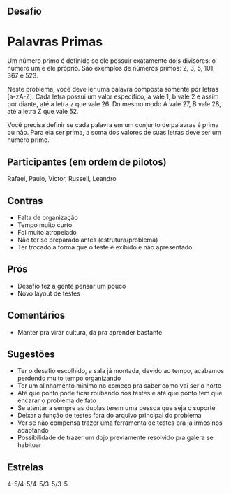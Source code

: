 ## Desafio

# Palavras Primas

Um número primo é definido se ele possuir exatamente dois divisores: o número um e ele próprio. São exemplos de números primos: 2, 3, 5, 101, 367 e 523.

Neste problema, você deve ler uma palavra composta somente por letras [a-zA-Z]. Cada letra possui um valor específico, a vale 1, b vale 2 e assim por diante, até a letra z que vale 26. Do mesmo modo A vale 27, B vale 28, até a letra Z que vale 52.

Você precisa definir se cada palavra em um conjunto de palavras é prima ou não. Para ela ser prima, a soma dos valores de suas letras deve ser um número primo.

## Participantes (em ordem de pilotos)
Rafael, Paulo, Victor, Russell, Leandro

## Contras
- Falta de organização
- Tempo muito curto
- Foi muito atropelado
- Não ter se preparado antes (estrutura/problema)
- Ter trocado a forma que o teste é exibido e não apresentado

## Prós
- Desafio fez a gente pensar um pouco
- Novo layout de testes


## Comentários
- Manter pra virar cultura, da pra aprender bastante


## Sugestões
- Ter o desafio escolhido, a sala já montada, devido ao tempo, acabamos perdendo muito tempo organizando
- Ter um alinhamento minimo no começo pra saber como vai ser o norte
- Até que ponto pode ficar roubando nos testes e até que ponto tem que encarar o problema de fato
- Se atentar a sempre as duplas terem uma pessoa que seja o suporte
- Deixar a função de testes fora do arquivo principal do problema
- Ver se não compensa trazer uma ferramenta de testes pra ja irmos nos adaptando
- Possibilidade de trazer um dojo previamente resolvido pra galera se habituar
 
## Estrelas
4-5/4-5/4-5/3-5/3-5
